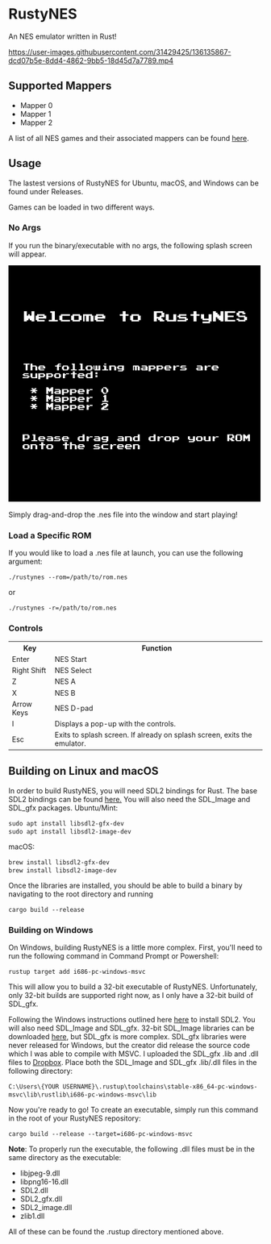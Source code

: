 # RustyNES

An NES emulator written in Rust!

https://user-images.githubusercontent.com/31429425/136135867-dcd07b5e-8dd4-4862-9bb5-18d45d7a7789.mp4


## Supported Mappers
* Mapper 0
* Mapper 1
* Mapper 2

A list of all NES games and their associated mappers can be found <a href="http://tuxnes.sourceforge.net/nesmapper.txt">here</a>.

## Usage
The lastest versions of RustyNES for Ubuntu, macOS, and Windows can be found under Releases.

Games can be loaded in two different ways. 

### No Args
If you run the binary/executable with no args, the following splash screen will appear.

<img src="./src/resources/rustynes_splash_screen.png" width=500/>

Simply drag-and-drop the .nes file into the window and start playing!

### Load a Specific ROM
If you would like to load a .nes file at launch, you can use the following argument:
```
./rustynes --rom=/path/to/rom.nes
```
or 
```
./rustynes -r=/path/to/rom.nes
```

### Controls
<table>
  <tr>
    <th>Key</th>
    <th>Function</th>
  </tr>
  <tr>
    <td>Enter</td>
    <td>NES Start</td>
  </tr>
  <tr>
    <td>Right Shift</td>
    <td>NES Select</td>
  </tr>
  <tr>
    <td>Z</td>
    <td>NES A</td>
  </tr>
  <tr>
    <td>X</td>
    <td>NES B</td>
  </tr>
  <tr>
    <td>Arrow Keys</td>
    <td>NES D-pad</td>
  </tr>
  <tr>
    <td>I</td>
    <td>Displays a pop-up with the controls.</td>
  </tr>
  <tr>
    <td>Esc</td>
    <td>Exits to splash screen. If already on splash screen, exits the emulator.</td>
  </tr>
</table>

## Building on Linux and macOS
In order to build RustyNES, you will need SDL2 bindings for Rust. The base SDL2 bindings can be found <a href="https://github.com/Rust-SDL2/rust-sdl2">here.</a> You will also need the SDL_Image and SDL_gfx packages.
Ubuntu/Mint:
```
sudo apt install libsdl2-gfx-dev
sudo apt install libsdl2-image-dev
```
macOS:
```
brew install libsdl2-gfx-dev
brew install libsdl2-image-dev
```
Once the libraries are installed, you should be able to build a binary by navigating to the root directory and running
```
cargo build --release
```

### Building on Windows
On Windows, building RustyNES is a little more complex. First, you'll need to run the following command in Command Prompt or Powershell:
```
rustup target add i686-pc-windows-msvc
```
This will allow you to build a 32-bit executable of RustyNES. Unfortunately, only 32-bit builds are supported right now, as I only have a 32-bit build of SDL_gfx.

Following the Windows instructions outlined here <a href="https://github.com/Rust-SDL2/rust-sdl2">here</a> to install SDL2. You will also need SDL_Image and SDL_gfx. 32-bit SDL_Image libraries can be downloaded <a href="https://www.libsdl.org/projects/SDL_image/">here</a>, but SDL_gfx is more complex. SDL_gfx libraries were never released for Windows, but the creator did release the source code which I was able to compile with MSVC. I uploaded the SDL_gfx .lib and .dll files to <a href="https://www.dropbox.com/sh/tmzw9yseh3voie7/AADYmemWPv45N94fSCW--rU3a?dl=0">Dropbox</a>. Place both the SDL_Image and SDL_gfx .lib/.dll files in the following directory:
```
C:\Users\{YOUR USERNAME}\.rustup\toolchains\stable-x86_64-pc-windows-msvc\lib\rustlib\i686-pc-windows-msvc\lib
```

Now you're ready to go! To create an executable, simply run this command in the root of your RustyNES repository:
```
cargo build --release --target=i686-pc-windows-msvc
```
**Note**: To properly run the executable, the following .dll files must be in the same directory as the executable:
* libjpeg-9.dll
* libpng16-16.dll
* SDL2.dll
* SDL2_gfx.dll
* SDL2_image.dll
* zlib1.dll

All of these can be found the .rustup directory mentioned above.
